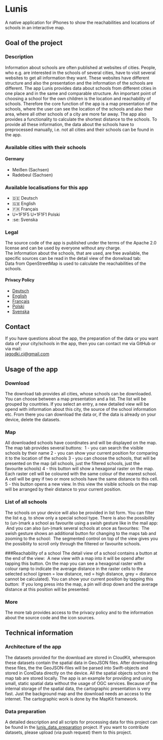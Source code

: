 # Lunis
<img src=""/>A native application for iPhones to show the reachabilities and locations of schools in an interactive map.

## Goal of the project
### Description
Information about schools are often published at websites of cities.
People, who e.g. are interested in the schools of several cities, have to visit several websites to get all information they want.
These websites have different structure and also the presentation and the information of the schools are different.
The app Lunis provides data about schools from different cities in one place and in the same and comparable structure.
An important point of choosing a school for the own children is the location and reachability of schools.
Therefore the core function of the app is a map presentation of the schools, where the user can see the location of the schools
and also their area, where all other schools of a city are more far away.
The app also provides a functionality to calculate the shortest distance to the schools.
To provide all these information, the data about the schools have to preprocessed manually, i.e. not all cities and their
schools can be found in the app.

### Available cities with their schools
#### Germany
- Meißen (Sachsen)
- Radebeul (Sachsen)

### Available localisations for this app
- :de: Deutsch
- :gb: English
- :fr: Français
- U+1F1F5 U+1F1F1 Polski
- :se: Svenska

### Legal
The source code of the app is published under the terms of the Apache 2.0 license and can be used by everyone without any charge.
<br>
The information about the schools, that are used, are free available, the specific sources can be read in the detail view of the donwload tab:
<img src=""/>
<br>
Data from OpenStreetMap is used to calculate the reachabilities of the schools.
<br>
#### Privacy Policy
- <a href="https://github.com/jagodki/Lunis/blob/master/Privacy%20Policies/pp_de.md">Deutsch</a>
- <a href="https://github.com/jagodki/Lunis/blob/master/Privacy%20Policies/pp_en.md">English</a>
- <a href="https://github.com/jagodki/Lunis/blob/master/Privacy%20Policies/pp_fr.md">Français</a>
- <a href="https://github.com/jagodki/Lunis/blob/master/Privacy%20Policies/pp_pl.md">Polski</a>
- <a href="https://github.com/jagodki/Lunis/blob/master/Privacy%20Policies/pp_se.md">Svenska</a>

## Contact
If you have questions about the app, the preparation of the data or you want data of your city/schools in the app,
then you can contact me via GitHub or via mail:
<br>
<a href="jagodki.cj@gmail.com">jagodki.cj@gmail.com</a>

## Usage of the app
### Download
The download tab provides all cities, whose schools can be downloaded. You can choose between a map presentation and a list.
The list will be grouped by countries. If you select an entry, a new detailed view will be opend with information about this city, 
the source of the school information etc. From there you can download the data or, if the data is already on your device,
delete the datasets.

### Map
All downloaded schools have coordinates and will be displayed on the map. The map tab provides several buttons:
<img src=""/>
1 - you can search the visible schools by their name
2 - you can show your current position for comparing it to the location of the schools
3 - you can choose the schools, that will be presented on the map (all schools, just the filtered schools, just the favourite schools)
4 - this button will show a hexagonal raster on the map. Each raster cell will be coloured with the same colour of the nearest school. A cell will be grey if two or more schools have the same distance to this cell.
5 - this button opens a new view. In this view the visible schools on the map will be arranged by their distance to your current position.

### List of all schools
The schools on your device will also be provided in list form. You can filter the list e.g. to show only a special school type.
There is also the possibility to (un-)mark a school as favourite using a swish gesture like in the mail app:
<img src=""/>
And you can also (un-)mark several schools at once as favourites:
<img src=""/>
The swish gesture shows an additional button for changing to the maps tab and zooming to the school:
<img src=""/>
The segmented control on top of the view gives you the possiblity to scroll only through the filtered or favourite schools.

###Reachability of a school
The detail view of a school contains a button at the end of the view:
<img src=""/>
A new view with a map into it will be opend after tapping this button. On the map you can see a hexagonal raster
with a colour ramp to indicate the average distance in the raster cells to the selected school (green = low distance,
red = high distance, grey = distance cannot be calculated). You can show your current position by tapping this button:
<img src=""/>
If you long press into the map, a pin will drop down and the average distance at this position will be presented:
<img src=""/>


### More
The more tab provides access to the privacy policy and to the information about the source code and the icon sources.

## Technical information
### Architecture of the app
The datasets provided for the download are stored in CloudKit, whereupon these datasets contain the spatial data in GeoJSON files.
After downloading these files, the the GeoJSON-files will be parsed into Swift-objects and stored in CoreData directly on the device.
All the spatial objects schon in the map tab are stored locally. The app is an example for providing and using small, static spatial data
without the usage of OGC services. Because of the internal storage of the spatial data, the cartographic presentation is very fast.
Just the background map and the download needs an access to the internet. The cartographic work is done by the MapKit framework.

### Data preparation
A detailed description and all scripts for processing data for this project can be found in the <a href="">lunis_data_preparation</a> project.
If you want to contribute datasets, please upload (via push request) them to this project.
